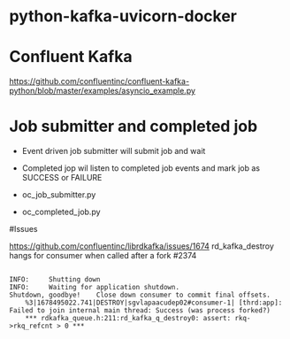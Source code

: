# python-kafka-uvicorn-docker


# Confluent Kafka
https://github.com/confluentinc/confluent-kafka-python/blob/master/examples/asyncio_example.py

# Job submitter and completed job 

 - Event driven job submitter will submit job and wait
 - Completed jop wil listen to completed job events and mark job as SUCCESS or FAILURE

- oc_job_submitter.py

- oc_completed_job.py

#Issues

https://github.com/confluentinc/librdkafka/issues/1674
rd_kafka_destroy hangs for consumer when called after a fork #2374

<code>
INFO:     Shutting down
INFO:     Waiting for application shutdown.
Shutdown, goodbye!    Close down consumer to commit final offsets.
    %3|1678495022.741|DESTROY|sgvlapaacudep02#consumer-1| [thrd:app]: Failed to join internal main thread: Success (was process forked?)
    *** rdkafka_queue.h:211:rd_kafka_q_destroy0: assert: rkq->rkq_refcnt > 0 ***
</code>
